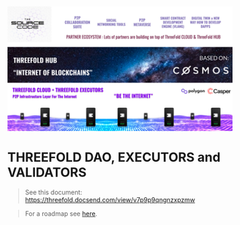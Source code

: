 ![](img/threefold_ecosystem_cosmos_.jpg)

# THREEFOLD DAO, EXECUTORS and VALIDATORS

> See this document: https://threefold.docsend.com/view/v7p9p9qngnzxpzmw <BR>

> For a roadmap see [here](tfdao_roadmap).